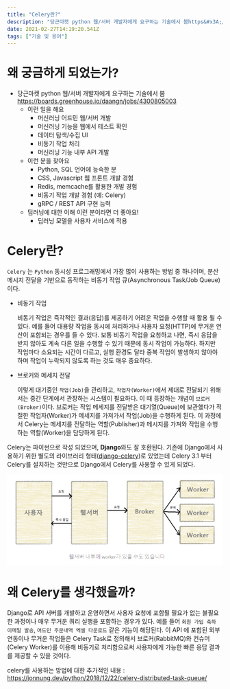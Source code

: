 ```yaml
---
title: "Celery란?"
description: "당근마켓 python 웹/서버 개발자에게 요구하는 기술에서 봄https&#x3A;//boards.greenhouse.io/daangn/jobs/4300805003이런 일을 해요머신러닝 어드민 웹/서버 개발머신러닝 기능을 웹에서 테스트 확인데이터 탐색/수집 UI비동기 작"
date: 2021-02-27T14:19:20.541Z
tags: ["기술 및 용어"]
---
```

# 왜 궁금하게 되었는가?

- 당근마켓 python 웹/서버 개발자에게 요구하는 기술에서 봄
  https://boards.greenhouse.io/daangn/jobs/4300805003
  - 이런 일을 해요
    - 머신러닝 어드민 웹/서버 개발
    - 머신러닝 기능을 웹에서 테스트 확인
    - 데이터 탐색/수집 UI
    - 비동기 작업 처리
    - 머신러닝 기능 내부 API 개발
  - 이런 분을 찾아요
    - Python, SQL 언어에 능숙한 분
    - CSS, Javascript 웹 프론트 개발 경험
    - Redis, memcache를 활용한 개발 경험
    - 비동기 작업 개발 경험 (예: Celery)
    - gRPC / REST API 구현 능력
  - 딥러닝에 대한 이해
    이런 분이라면 더 좋아요!
    - 딥러닝 모델을 사용자 서비스에 적용



# Celery란?

`Celery` 는 `Python` 동시성 프로그래밍에서 가장 많이 사용하는 방법 중 하나이며, 분산 메시지 전달을 기반으로 동작하는 비동기 작업 큐(Asynchronous Task/Job Queue)이다.

- 비동기 작업 

  비동기 작업은 즉각적인 결과(응답)를 제공하기 어려운 작업을 수행할 때 활용 될 수 있다.
  예를 들어 대용량 작업을 동시에 처리하거나 사용자 요청(HTTP)에 무거운 연산이 포함되는 경우를 들 수 있다.
  보통 비동기 작업을 요청하고 나면, 즉시 응답을 받지 않아도 계속 다른 일을 수행할 수 있기 때문에 동시 작업이 가능하다.
  하지만 작업마다 소요되는 시간이 다르고, 실행 환경도 달라 중복 작업이 발생하지 않아야 하며 작업이 누락되지 않도록 하는 것도 매우 중요하다.

- 브로커와 메세지 전달

  이렇게 대기중인 `작업(Job)`을 관리하고, `작업자(Worker)`에서 제대로 전달되기 위해서는 중간 단계에서 관장하는 시스템이 필요하다.
  이 때 등장하는 개념이 `브로커(Broker)`이다. 브로커는 작업 메세지를 전달받은 대기열(Queue)에 보관했다가 적절한 작업자(Worker)가 메세지를 가져가서 작업(Job)을 수행하게 된다.
  이 과정에서 Celery는 메세지를 전달하는 역할(Publisher)과 메시지를 가져와 작업을 수행하는 역할(Worker)을 담당하게 된다.

Celery는 파이썬으로 작성 되었으며, **Django**와도 잘 호환된다. 기존에 Django에서 사용하기 위한 별도의 라이브러리 형태([django-celery](https://github.com/celery/django-celery))로 있었는데 Celery 3.1 부터 Celery를 설치하는 것만으로 Django에서 Celery를 사용할 수 있게 되었다.

![](../images/5e09ce1e-5c54-463f-bfe3-35125b234609-image.png)



# 왜 Celery를 생각했을까?

Django로 API 서버를 개발하고 운영하면서 사용자 요청에 포함될 필요가 없는 불필요한 과정이나 매우 무거운 쿼리 실행을 포함하는 경우가 있다.
예를 들어 `회원 가입 축하 이메일 발송`, `어드민 주문내역 엑셀 다운로드` 같은 기능이 해당된다.
이 API 에 포함된 외부 연동이나 무거운 작업들은 Celery Task로 정의해서 브로커(RabbitMQ)와 컨슈머(Celery Worker)를 이용해 비동기로 처리함으로써 사용자에게 가능한 빠른 응답 결과를 제공할 수 있을 것이다.





celery를 사용하는 방법에 대한 추가적인 내용 : https://jonnung.dev/python/2018/12/22/celery-distributed-task-queue/